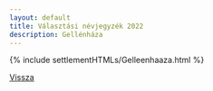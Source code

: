 ```yaml
---
layout: default
title: Választási névjegyzék 2022
description: Gellénháza
---
```


{% include settlementHTMLs/Gelleenhaaza.html %}

[Vissza](./)